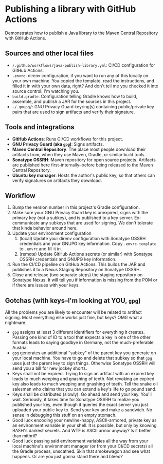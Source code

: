 # Publishing a library with GitHub Actions

Demonstrates how to publish a Java library to the Maven Central Repository with
GitHub Actions.

## Sources and other local files

- `/.github/workflows/java-publish-library.yml`: CI/CD configuration for GitHub
  Actions.
- `.envrc`: direnv configuration, if you want to run any of this locally on your
  own machine.  You copied the template, read the instructions, and filled it in
  with your own data, right?  And don't tell me you checked it into source
  control.  I'm watching you.
- `build.gradle`: Configuration telling Gradle knows how to build, assemble, and
  publish a JAR for the sources in this project.
- `~/.gnupg/`: GNU Privacy Guard keyring(s) containing public/private key pairs
  that are used to sign artifacts and verify their signature.

## Tools and integrations

- **GitHub Actions**: Runs CI/CD workflows for this project.
- **GNU Privacy Guard (aka `gpg`)**: Signs artifacts.
- **Maven Central Repository**: The place most people download their artifacts
  from, when they use Maven, Gradle, or similar build tools.
- **Sonatype OSSRH**: Maven repository for open source projects.  Artifacts are
  published here first–internally–before being released to the Maven Central
  Repository.
- **Ubuntu key manager**: Hosts the author's public key, so that others can
  verify signatures on artifacts they download.

## Workflow

1. Bump the version number in this project's Gradle configuration.
1. Make sure your GNU Privacy Guard key is unexpired, signs with the primary key
   (not a subkey), and is published to a key server.  Ex-communicate any subkeys
   that are used for signing.  We don't tolerate that kinda behavior around
   here.
1. Update your environment configuration
   1. (local) Update your direnv configuration with Sonatype OSSRH credentials
      and your GNUPG key information.  Copy `.envrc-template` to `.envrc` and
      fill it in.
   1. (remote) Update GitHub Actions secrets (or similar) with Sonatype OSSRH
      credentials and GNUPG key information.
1. Run the CI/CD pipeline on GitHub Actions.  This builds the JAR and publishes
   it to a Nexus Staging Repository on Sonatype OSSRH.
1. Close and release (two separate steps) the staging repository on Sonatype
   Nexus.  It will tell you if information is missing from the POM or if there
   are issues with your keys.

## Gotchas (with keys–I'm looking at YOU, `gpg`)

All the problems you are likely to encounter will be related to artifact
signing.  Most everything else works just fine, but keys?  OMG what a nightmare.

- `gpg` assigns at least 3 different identifiers for everything it creates.
  Passing one kind of ID to a tool that expects a key in one of the other
  formats leads to saying goodbye in Germany, not the much-preferable Austria.
- `gpg` generates an additional "subkey" of the parent key you generate on your
  local machine.  You have to go and delete that subkey so that `gpg` uses just
  the parent key to sign things.  Otherwise Sonatype OSSRH will send you a bill
  for new jockey shorts.
- Keys shall not be expired.  Trying to sign an artifact with an expired key
  leads to much weeping and gnashing of teeth.  Not revoking an expired key also
  leads to much weeping and gnashing of teeth.  Tell the snake oil salesman who
  claims that you can extend a key's life to go pound sand.
- Keys shall be distributed (slowly).  Go ahead and send your key.  You'll wait.
  Seriously, it takes time for Sonatype OSSRH to realize you published your key,
  even though it queries the exact server you just uploaded your public key to.
  Send your key and make a sandwich.  No sense in debugging this stuff on an
  empty stomach.
- Good luck encoding your newline-happy, ASCII-armored, private key as an
  environment variable in your shell.  It is possible, but only by knowing
  BASH's darkest secrets.  And WTF is ASCII armor anyway?  Is it better than
  mithril?
- Good luck passing said environment variables all the way from your local
  machine's environment manager (or from your CI/CD secrets) all the Gradle
  process, unscathed.  Skin that smokewagon and see what happens.  Or are you
  just gonna stand there and bleed?
